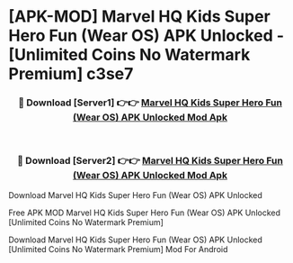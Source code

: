 # [APK-MOD] Marvel HQ  Kids Super Hero Fun (Wear OS) APK Unlocked - [Unlimited Coins No Watermark Premium] c3se7



<div align="center">
<h3>🔴 Download [Server1] 👉👉 <a href="https://momento.my/?title=Marvel_HQ__Kids_Super_Hero_Fun_(Wear_OS)_APK_Unlocked">Marvel HQ  Kids Super Hero Fun (Wear OS) APK Unlocked Mod Apk</a></h3><br>

<h3>🔴 Download [Server2] 👉👉 <a href="https://momento.my/?title=Marvel_HQ__Kids_Super_Hero_Fun_(Wear_OS)_APK_Unlocked">Marvel HQ  Kids Super Hero Fun (Wear OS) APK Unlocked Mod Apk</a></h3>
</div>



Download Marvel HQ  Kids Super Hero Fun (Wear OS) APK Unlocked 

Free APK MOD Marvel HQ  Kids Super Hero Fun (Wear OS) APK Unlocked [Unlimited Coins No Watermark Premium]

Download Marvel HQ  Kids Super Hero Fun (Wear OS) APK Unlocked [Unlimited Coins No Watermark Premium] Mod For Android
